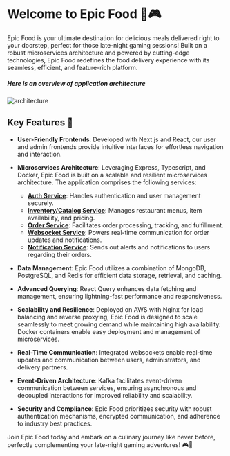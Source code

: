# Welcome to Epic Food 🍔🎮

Epic Food is your ultimate destination for delicious meals delivered right to your doorstep, perfect for those late-night gaming sessions! Built on a robust microservices architecture and powered by cutting-edge technologies, Epic Food redefines the food delivery experience with its seamless, efficient, and feature-rich platform.

##### Here is an overview of application architecture

![architecture](https://github.com/Shravan-Chaudhary/Epic-food/assets/77013800/b2486752-d7b8-442f-8993-b9e04329967e)

## Key Features 🚀

- **User-Friendly Frontends**: Developed with Next.js and React, our user and admin frontends provide intuitive interfaces for effortless navigation and interaction.

- **Microservices Architecture**: Leveraging Express, Typescript, and Docker, Epic Food is built on a scalable and resilient microservices architecture. The application comprises the following services:

  - **[Auth Service](https://github.com/Shravan-Chaudhary/auth-service)**: Handles authentication and user management securely.
  - **[Inventory/Catalog Service]()**: Manages restaurant menus, item availability, and pricing.
  - **[Order Service]()**: Facilitates order processing, tracking, and fulfillment.
  - **[Websocket Service]()**: Powers real-time communication for order updates and notifications.
  - **[Notification Service]()**: Sends out alerts and notifications to users regarding their orders.

- **Data Management**: Epic Food utilizes a combination of MongoDB, PostgreSQL, and Redis for efficient data storage, retrieval, and caching.

- **Advanced Querying**: React Query enhances data fetching and management, ensuring lightning-fast performance and responsiveness.

- **Scalability and Resilience**: Deployed on AWS with Nginx for load balancing and reverse proxying, Epic Food is designed to scale seamlessly to meet growing demand while maintaining high availability. Docker containers enable easy deployment and management of microservices.

- **Real-Time Communication**: Integrated websockets enable real-time updates and communication between users, administrators, and delivery partners.

- **Event-Driven Architecture**: Kafka facilitates event-driven communication between services, ensuring asynchronous and decoupled interactions for improved reliability and scalability.

- **Security and Compliance**: Epic Food prioritizes security with robust authentication mechanisms, encrypted communication, and adherence to industry best practices.

Join Epic Food today and embark on a culinary journey like never before, perfectly complementing your late-night gaming adventures! 🎮🍕
